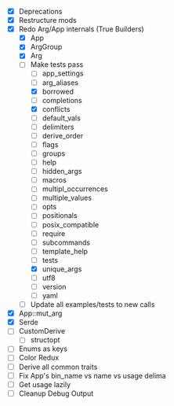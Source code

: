 - [x] Deprecations
- [x] Restructure mods
- [x] Redo Arg/App internals (True Builders)
  - [x] App
  - [x] ArgGroup
  - [x] Arg
  - [ ] Make tests pass
    - [ ] app_settings
    - [ ] arg_aliases
    - [x] borrowed
    - [ ] completions
    - [x] conflicts
    - [ ] default_vals
    - [ ] delimiters
    - [ ] derive_order
    - [ ] flags
    - [ ] groups
    - [ ] help
    - [ ] hidden_args
    - [ ] macros
    - [ ] multipl_occurrences
    - [ ] multiple_values
    - [ ] opts
    - [ ] positionals
    - [ ] posix_compatible
    - [ ] require
    - [ ] subcommands
    - [ ] template_help
    - [ ] tests
    - [x] unique_args
    - [ ] utf8
    - [ ] version
    - [ ] yaml
  - [ ] Update all examples/tests to new calls
- [x] App::mut_arg
- [x] Serde
- [ ] CustomDerive
  - [ ] structopt
- [ ] Enums as keys
- [ ] Color Redux
- [ ] Derive all common traits
- [ ] Fix App's bin_name vs name vs usage delima
- [ ] Get usage lazily
- [ ] Cleanup Debug Output